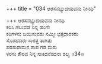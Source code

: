 +++
title = "034 ಅರಸನಭ್ಯುದಯವನು ನೀನಧಿ"

+++
ಅರಸನಭ್ಯುದಯವನು ನೀನಧಿ  
ಕರಿಸಿ ಗೆಲುವಡೆ ನಿನ್ನ ಹಂಗೇ  
ಕರಿಗಳನು ಜಯಿಸುವರು ನಮ್ಮೀ ಛತ್ರಧಾರಕರು  
ಸೊರಹದಿರು ಸಾರತ್ತ ತಾಗಿತು  
ಪರಶುರಾಮನ ಶಾಪ ಗಡ ಮರು  
ಳರಸು ಕೌರವ ನಿನ್ನ ಸಾಕಿದನೆಂದನಾ ಶಲ್ಯ      ॥34॥